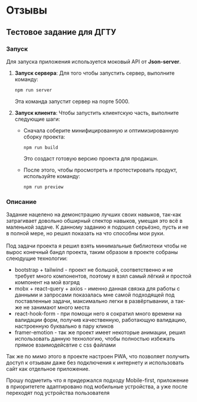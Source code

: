 # Отзывы

## Тестовое задание для ДГТУ

### Запуск

Для запуска приложения используется моковый API от **Json-server**.

1. **Запуск сервера**:
   Для того чтобы запустить сервер, выполните команду:

   ```bash
   npm run server
   ```

   Эта команда запустит сервер на порте 5000.

2. **Запуск клиента**:
   Чтобы запустить клиентскую часть, выполните следующие шаги:
   - Сначала соберите минифицированную и оптимизированную сборку проекта:
      ```bush
      npm run build
      ```
      Это создаст готовую версию проекта для продакшн.

    - После этого, чтобы просмотреть и протестировать продукт, используйте    команду:
      ```bush
      npm run preview
      ```

### Описание

Задание нацелено на демонстрацию лучших своих навыков, так-как затрагивает довольно обширный спектор навыков, умещая это всё в маленькой задаче. К данному заданию я подошел серьёзно, пусть и не в полной мере, но решил показать на что способны мои руки.
\
\
Под задачи проекта я решил взять минимальные библиотеки чтобы не вырос конечный бандл проекта, таким образом в проекте собраны слеюдущие технологии:

- bootstrap + tailwind - проект не большой, соответственно и не требует много компонентов, поэтому я взял самый лёгкий и простой компонент на мой взгряд
- mobx + react-query + axios - именно данная связка для работы с данными и запросами показалась мне самой подходящей под поставленные задачи, максимально легки в развёртывании, а так-же не занимают много места
- react-hook-form - при помощи него я сократил много времени на валидации форм, получив качественную, работающую валидацию, настроенную буквально в пару кликов
- framer-emotion - так же проект имеет некоторые анимации, решил использовать данную технологию, чтобы полностью избежать прямое взаимодейсвтие с css файлами


Так же по мимо этого в проекте настроен PWA, что позволяет получить доступ к отзывам даже без подключения к интернету и использовать сайт как отдельное приложение.


Прошу подметить что я придержался подходу Mobile-first, приложение в приоритетете адаптировано под мобильные устройства, а уже после переходят под устройства пользователя

